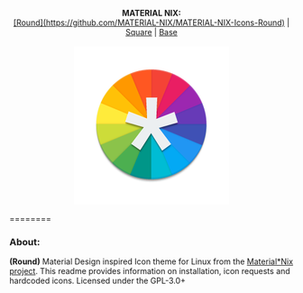 <p align="center">
  <b>MATERIAL NIX:</b><br>
  <a href="#">[Round](https://github.com/MATERIAL-NIX/MATERIAL-NIX-Icons-Round)</a> |
  <a href="#">Square</a> |
  <a href="#">Base</a>
  <br><br>
  <img src="https://github.com/MATERIAL-NIX/Resources/blob/master/Images/Material-Nix-Logo.png">

========
### About:
<b>(Round)</b> Material Design inspired Icon theme for Linux from the [Material*Nix project](). This readme provides information on installation, icon requests and hardcoded icons. Licensed under the GPL-3.0+

